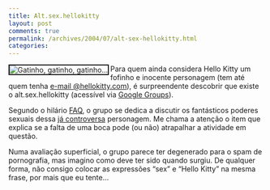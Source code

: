 ```yaml
---
title: Alt.sex.hellokitty
layout: post
comments: true
permalink: /archives/2004/07/alt-sex-hellokitty.html
categories:
---
```

<img src="//chester.me/img/blig/altsexhellokitty.jpg" border=2 alt="Gatinho, gatinho, gatinho..." align="left">Para quem ainda considera Hello Kitty um fofinho e inocente personagem (tem até quem tenha <a href="http://www.sanriotown.com/login/index.php" >e-mail @hellokitty.com</a>), é surpreendente descobrir que existe o alt.sex.hellokitty (acessível via <a href="http://groups.google.com/groups?hl=en&#038;lr=&#038;ie=UTF-8&#038;group=alt.sex.hello-kitty" >Google Groups</a>).

Segundo o hilário <a href="http://www.angelfire.com/la/carlosmay/AshkFaq3.html" >FAQ</a>, o grupo se dedica a discutir os fantásticos poderes sexuais dessa <a href="//chester.me/200309.html#post_20030915">já controversa</a> personagem. Me chama a atenção o item que explica se a falta de uma boca pode (ou não) atrapalhar a atividade em questão.

Numa avaliação superficial, o grupo parece ter degenerado para o spam de pornografia, mas imagino como deve ter sido quando surgiu. De qualquer forma, não consigo colocar as expressões &#8220;sex&#8221; e &#8220;Hello Kitty&#8221; na mesma frase, por mais que eu tente&#8230;
